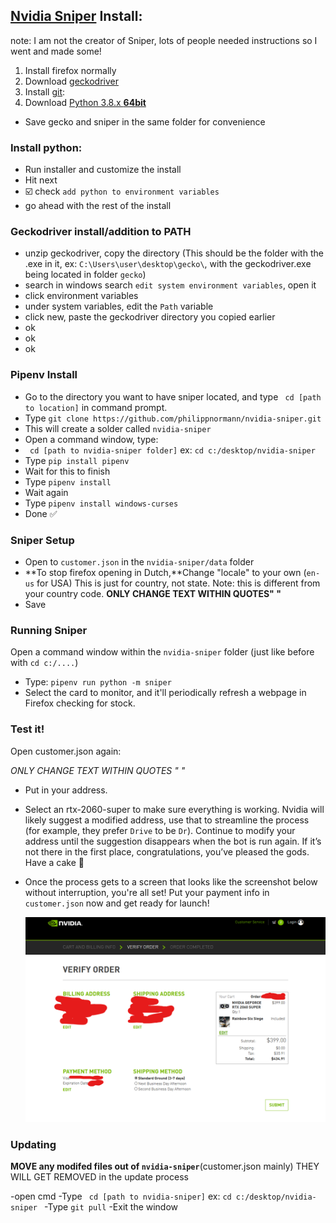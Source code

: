 ## **[Nvidia Sniper](https://github.com/philippnormann/nvidia-sniper) Install:**

note: I am not the creator of Sniper, lots of people needed instructions so I went and made some!

1) Install firefox normally
2) Download [geckodriver](https://github.com/mozilla/geckodriver/releases)
3) Install [git](https://git-scm.com/download/win):
4) Download [Python 3.8.x **64bit**](https://www.python.org/ftp/python/3.8.5/python-3.8.5.exe)
- Save gecko and sniper in the same folder for convenience 

### **Install python:**

- Run installer and customize the install
- Hit next
- :ballot_box_with_check: check `add python to environment variables`
- go ahead with the rest of the install

### **Geckodriver install/addition to PATH**

- unzip geckodriver, copy the directory (This should be the folder with the .exe in it, ex: `C:\Users\user\desktop\gecko\`, with the geckodriver.exe being located in folder `gecko`)
- search in windows search `edit system environment variables`, open it
- click environment variables
- under system variables, edit the `Path` variable
- click new, paste the geckodriver directory you copied earlier
- ok
- ok
- ok

### **Pipenv Install**

- Go to the directory you want to have sniper located, and type ` cd [path to location]` in command prompt.
- Type `git clone https://github.com/philippnormann/nvidia-sniper.git`
- This will create a solder called `nvidia-sniper`
- Open a command window, type:
- ` cd [path to nvidia-sniper folder]` ex: `cd c:/desktop/nvidia-sniper`
- Type `pip install pipenv`
- Wait for this to finish
- Type `pipenv install`
- Wait again
- Type `pipenv install windows-curses`
- Done :white_check_mark: 

### **Sniper Setup** 

- Open to `customer.json` in the `nvidia-sniper/data` folder
- **To stop firefox opening in Dutch,**Change "locale" to your own (`en-us` for USA) This is just for country, not state. Note: this is different from your country code. **ONLY CHANGE TEXT WITHIN QUOTES" "**
- Save

### **Running Sniper**

Open a command window within the `nvidia-sniper` folder (just like before with `cd c:/....`)
- Type: `pipenv run python -m sniper`
- Select the card to monitor, and it'll periodically refresh a webpage in Firefox checking for stock.

### **Test it!**

Open customer.json again: 

*ONLY CHANGE TEXT WITHIN QUOTES " "*

- Put in your address.
- Select an rtx-2060-super to make sure everything is working. Nvidia will likely suggest a modified address, use that to streamline the process (for example, they prefer `Drive` to be `Dr`). Continue to modify your address until the suggestion disappears when the bot is run again. If it’s not there in the first place, congratulations, you’ve pleased the gods. Have a cake :birthday:
- Once the process gets to a screen that looks like the screenshot below without interruption, you're all set! Put your payment info in `customer.json` now and get ready for launch!

    <img src="verify-order.png" width="600">

### **Updating**

**MOVE any modifed files out of `nvidia-sniper`**(customer.json mainly) THEY WILL GET REMOVED in the update process

-open cmd
-Type ` cd [path to nvidia-sniper]` ex: `cd c:/desktop/nvidia-sniper `
-Type `git pull`
-Exit the window
